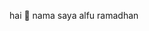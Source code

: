 hai 👋 nama saya alfu ramadhan

<!---
ramadhan0191/ramadhan0191 is a ✨ special ✨ repository because its `README.md` (this file) appears on your GitHub profile.
You can click the Preview link to take a loo
